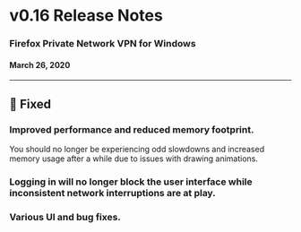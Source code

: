 # v0.16 Release Notes

### Firefox Private Network VPN for Windows

#### March 26, 2020

---

## :bug: Fixed

### Improved performance and reduced memory footprint.

You should no longer be experiencing odd slowdowns and increased memory usage after a while due to issues with drawing animations.

### Logging in will no longer block the user interface while inconsistent network interruptions are at play.

### Various UI and bug fixes.
